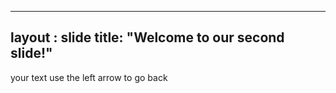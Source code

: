 -------
layout : slide
title: "Welcome to our second slide!"
--------
your text
use the left arrow to go back

